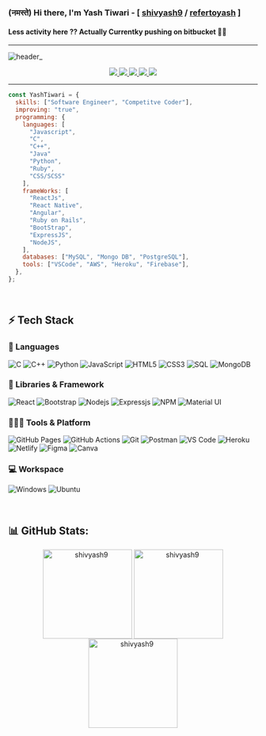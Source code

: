 ### (नमस्ते) Hi there, I'm Yash Tiwari - [ [shivyash9](https://github.com/shivyash9) / [refertoyash](https://github.com/refertoyash) ]

#### Less activity here ?? Actually Currentky pushing on bitbucket 🧑‍💻 
---
![header_](https://github.com/shivyash9/shivyash9/assets/124371346/72f07dc5-29bc-4ffd-ba77-01ac62eadf0c)

<p align="center">
  <a href="mailto:tech.yashtiwari@gmail.com">
		<img src="https://img.shields.io/badge/Gmail-D14836?style=for-the-badge&logo=gmail&logoColor=white" />
	</a>
	<a href="https://www.linkedin.com/in/yash-tiwari-6a1970211/">
		<img src="https://img.shields.io/badge/LinkedIn-0077B5?style=for-the-badge&logo=linkedin&logoColor=white" />
	</a>
	<a href="https://www.codechef.com/users/shivyash9">
		<img src="https://img.shields.io/badge/Codechef-FFD43B?style=for-the-badge&logo=codechef&logoColor=306998" />
	</a>
	<a href="https://codeforces.com/profile/refertoyash">
		<img src="https://img.shields.io/badge/CodeForces-00C7B7?style=for-the-badge&logo=codeforces&logoColor=white" />
	</a>
	<a href="https://leetcode.com/refertoyash/">
		<img src="https://img.shields.io/badge/LeetCode-323330?style=for-the-badge&logo=leetcode&logoColor=F7DF1E" />
	</a>
</p>

---

```javascript
const YashTiwari = {
  skills: ["Software Engineer", "Competitve Coder"],
  improving: "true",
  programming: {
    languages: [
      "Javascript",
      "C",
      "C++",
      "Java"
      "Python",
      "Ruby",
      "CSS/SCSS"
    ],
    frameWorks: [
      "ReactJs",
      "React Native",
      "Angular",
      "Ruby on Rails",
      "BootStrap",
      "ExpressJS",
      "NodeJS",
    ],
    databases: ["MySQL", "Mongo DB", "PostgreSQL"],
    tools: ["VSCode", "AWS", "Heroku", "Firebase"],
  },
};
```

<br />

## ⚡ Tech Stack

### 🚀 Languages

![C](https://img.shields.io/badge/C-00599C?style=for-the-badge&logo=c&logoColor=white)
![C++](https://img.shields.io/badge/C%2B%2B-00599C?style=for-the-badge&logo=c%2B%2B&logoColor=white)
![Python](https://img.shields.io/badge/Python-FFD43B?style=for-the-badge&logo=python&logoColor=306998)
![JavaScript](https://img.shields.io/badge/JavaScript-323330?style=for-the-badge&logo=javascript&logoColor=F7DF1E)
![HTML5](https://img.shields.io/badge/HTML5-E34F26?style=for-the-badge&logo=html5&logoColor=white)
![CSS3](https://img.shields.io/badge/CSS3-1572B6?style=for-the-badge&logo=css3&logoColor=white)
![SQL](https://img.shields.io/badge/mysql-323330?style=for-the-badge&logo=mysql&logoColor=F7DF1E)
![MongoDB](https://img.shields.io/badge/MongoDB-339933?style=for-the-badge&logo=MongoDB&logoColor=white)

### 🧩 Libraries & Framework

![React](https://img.shields.io/badge/React-20232A?style=for-the-badge&logo=react&logoColor=61DAFB)
![Bootstrap](https://img.shields.io/badge/Bootstrap-563D7C?style=for-the-badge&logo=bootstrap&logoColor=white)
![Nodejs](https://img.shields.io/badge/Node.js-339933?style=for-the-badge&logo=nodedotjs&logoColor=white)
![Expressjs](https://img.shields.io/badge/Express.js-FFD43B?style=for-the-badge&logo=express&logoColor=306998)
![NPM](https://img.shields.io/badge/npm-CB3837?style=for-the-badge&logo=npm&logoColor=white)
![Material UI](https://img.shields.io/badge/Material--UI-0081CB?style=for-the-badge&logo=material-ui&logoColor=white)

### 🧑🏻‍💻 Tools & Platform

![GitHub Pages](https://img.shields.io/badge/GitHub_Pages-100000?style=for-the-badge&logo=github&logoColor=white)
![GitHub Actions](https://img.shields.io/badge/GitHub_Actions-2088FF?style=for-the-badge&logo=github-actions&logoColor=white)
![Git](https://img.shields.io/badge/Git-F05032?style=for-the-badge&logo=git&logoColor=white)
![Postman](https://img.shields.io/badge/Postman-FF6C37?style=for-the-badge&logo=Postman&logoColor=white)
![VS Code](https://img.shields.io/badge/Visual_Studio_Code-0078D4?style=for-the-badge&logo=visual%20studio%20code&logoColor=white)
![Heroku](https://img.shields.io/badge/Heroku-430098?style=for-the-badge&logo=heroku&logoColor=white)
![Netlify](https://img.shields.io/badge/Netlify-00C7B7?style=for-the-badge&logo=netlify&logoColor=white)
![Figma](https://img.shields.io/badge/Figma-F24E1E?style=for-the-badge&logo=figma&logoColor=white)
![Canva](https://img.shields.io/badge/Canva-%2300C4CC.svg?&style=for-the-badge&logo=Canva&logoColor=white)

### 💻 Workspace

![Windows](https://img.shields.io/badge/Windows-0078D6?style=for-the-badge&logo=windows&logoColor=white)
![Ubuntu](https://img.shields.io/badge/Ubuntu-E95420?style=for-the-badge&logo=ubuntu&logoColor=white)

<br />

<!-- ## My Portfolio

<br /> -->

## 📊 GitHub Stats:

<div align="center">
  <img align="center" src="https://github-readme-streak-stats.herokuapp.com/?user=shivyash9&theme=nightowl&hide_border=true&fire=DD2727" height="180em" alt="shivyash9" />
  
  <img align="center" src="http://github-profile-summary-cards.vercel.app/api/cards/repos-per-language?username=shivyash9&theme=2077" height="180em" alt="shivyash9" />
  
  <img align="center" src="http://github-profile-summary-cards.vercel.app/api/cards/profile-details?username=shivyash9&theme=2077" height="180em" alt="shivyash9" />
</div>


<br />

[linkedin]: https://www.linkedin.com/in/yash-tiwari-6a1970211/
[email]: mailto:tech.yashtiwari@gmail.com
